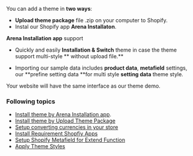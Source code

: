 You can add a theme in **two ways**:

* **Upload theme package** file .zip on your computer to Shopify.
* Instal our Shopify app **Arena Installaton**.

**Arena Installation app** support

* Quickly and easily **Installation & Switch** theme in case the theme support multi-style ** without upload file.**

* Importing our sample data includes **product data**, **metafield** settings, our **prefine setting data **for multi style **setting data** theme style.

Your website will have the same interface as our theme demo.

### Following topics

* [Install theme by Arena Installation app](/summary/theme-installation/arena-installation-application.md).
* [Install theme by Upload Theme Package](/summary/theme-installation/manual-upload-theme.md)
* [Setup converting currencies in your store](/summary/currency.md)
* [Install Requirement Shopfiy Apps](/app.md)
* [Setup Shopify Metafield for Extend Function](/shopify-metafield.md) 
* [Apply Theme Styles](/change-theme-styles.md)



